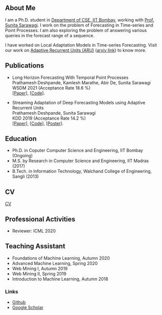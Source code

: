 ## About Me

I am a Ph.D. student in [Department of CSE, IIT Bombay](https://www.cse.iitb.ac.in/), working with [Prof. Sunita Sarawagi](https://www.cse.iitb.ac.in/~sunita/). I work on the problem of Forecasting in Time-series and Point Processes. I am also exploring the problem of answering various queries in the forecast range of a sequence.

I have worked on Local Adaptation Models in Time-series Forecasting. Visit our work on [Adaptive Recurrent Units (ARU)](https://dl.acm.org/doi/10.1145/3292500.3330996) ([arxiv link](https://arxiv.org/abs/1906.09926)) to know more.

<!-- Prior to joining IITB, I was M.S. scholar in the [CSE, IIT Madras](https://www.cse.iitm.ac.in/).  For my M.S. thesis, I have worked with [Prof. B. Ravindran](https://www.cse.iitm.ac.in/~ravi/) in the area of Social Network Analysis, on the problem of community detection in large networks. -->

## Publications

- Long Horizon Forecasting With Temporal Point Processes<br>
  Prathamesh Deshpande, Kamlesh Marathe, Abir De, Sunita Sarawagi<br>
  WSDM 2021 (Acceptance Rate 18.6 %)<br>
  \[[Paper](https://arxiv.org/pdf/2101.02815v1.pdf)\], \[[Code](https://github.com/pratham16cse/DualTPP)\].

- Streaming Adaptation of Deep Forecasting Models using Adaptive Recurrent Units<br>
  Prathamesh Deshpande, Sunita Sarawagi<br>
  KDD 2019 (Acceptance Rate 14.2 %)<br>
  \[[Paper](https://dl.acm.org/doi/10.1145/3292500.3330996)\], \[[Code](https://github.com/pratham16/ARU)\], \[[Poster](https://drive.google.com/file/d/1UKTpKDWdWi-551g6sDRTFA7pXcwHPeYe/view)\].

## Education

- Ph.D. in Coputer Computer Science and Engineering, IIT Bombay (Ongoing)
- M.S. by Research in Computer Science and Engineering, IIT Madras (2017)
- B.Tech. in Information Technology, Walchand College of Engineering, Sangli (2013)
  
## CV

[CV](https://drive.google.com/file/d/11vjgGq6zJvBjH0IYjak86-N2kCFatYAk/view?usp=sharing)

## Professional Activities

- Reviewer: ICML 2020

## Teaching Assistant

- Foundations of Machine Learning, Autumn 2020
- Advanced Machine Learning, Spring 2020
- Web Mining I, Autumn 2019
- Web Mining II, Spring 2019
- Introduction to Machine Learning, Autumn 2018


  
### Links

- [Github](https://github.com/pratham16cse)
- [Google Scholar](https://scholar.google.co.in/citations?user=_TgBTNwAAAAJ&hl=en)
